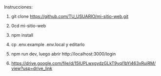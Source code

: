 Instrucciones:

1. git clone https://github.com/TU_USUARIO/mi-sitio-web.git

2. 0cd mi-sitio-web

3. npm install

4. cp .env.example .env.local y editarlo

5. npm run dev, luego abrir http://localhost:3000/login

6. https://drive.google.com/file/d/15IUPLwxgydzGLkT9yqI1bYi463xRujRM/view?usp=drive_link
